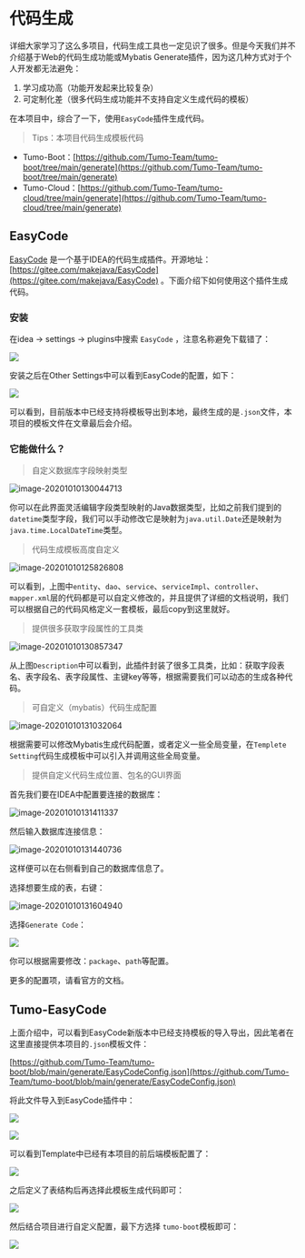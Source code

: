 # 代码生成

详细大家学习了这么多项目，代码生成工具也一定见识了很多。但是今天我们并不介绍基于Web的代码生成功能或Mybatis Generate插件，因为这几种方式对于个人开发都无法避免：

1. 学习成功高（功能开发起来比较复杂）
2. 可定制化差（很多代码生成功能并不支持自定义生成代码的模板）

在本项目中，综合了一下，使用`EasyCode`插件生成代码。

> Tips：本项目代码生成模板代码

- Tumo-Boot：[https://github.com/Tumo-Team/tumo-boot/tree/main/generate](https://github.com/Tumo-Team/tumo-boot/tree/main/generate)
- Tumo-Cloud：[https://github.com/Tumo-Team/tumo-cloud/tree/main/generate](https://github.com/Tumo-Team/tumo-cloud/tree/main/generate)

## EasyCode

[EasyCode](https://gitee.com/makejava/EasyCode) 是一个基于IDEA的代码生成插件。开源地址：[https://gitee.com/makejava/EasyCode](https://gitee.com/makejava/EasyCode) 。下面介绍下如何使用这个插件生成代码。

### 安装

在idea -> settings -> plugins中搜索 `EasyCode` ，注意名称避免下载错了：

![](http://cdn.tycoding.cn/docs/MIK-fy9rIu.png)

安装之后在Other Settings中可以看到EasyCode的配置，如下：

![](http://cdn.tycoding.cn/docs/MIK-Fl2LlW.png)

可以看到，目前版本中已经支持将模板导出到本地，最终生成的是`.json`文件，本项目的模板文件在文章最后会介绍。

### 它能做什么？

> 自定义数据库字段映射类型

![image-20201010130044713](http://tycoding.cn/imgs/20201010130044.png)

你可以在此界面灵活编辑字段类型映射的Java数据类型，比如之前我们提到的`datetime`类型字段，我们可以手动修改它是映射为`java.util.Date`还是映射为`java.time.LocalDateTime`类型。

> 代码生成模板高度自定义

![image-20201010125826808](http://tycoding.cn/imgs/20201010125832.png)

可以看到，上图中`entity`、`dao`、`service`、`serviceImpl`、`controller`、`mapper.xml`层的代码都是可以自定义修改的，并且提供了详细的文档说明，我们可以根据自己的代码风格定义一套模板，最后copy到这里就好。

> 提供很多获取字段属性的工具类

![image-20201010130857347](http://tycoding.cn/imgs/20201010130857.png)

从上图`Description`中可以看到，此插件封装了很多工具类，比如：获取字段表名、表字段名、表字段属性、主键key等等，根据需要我们可以动态的生成各种代码。

> 可自定义（mybatis）代码生成配置

![image-20201010131032064](http://tycoding.cn/imgs/20201010131032.png)

根据需要可以修改Mybatis生成代码配置，或者定义一些全局变量，在`Templete Setting`代码生成模板中可以引入并调用这些全局变量。

> 提供自定义代码生成位置、包名的GUI界面

首先我们要在IDEA中配置要连接的数据库：

![image-20201010131411337](http://tycoding.cn/imgs/20201010131411.png)

然后输入数据库连接信息：

![image-20201010131440736](http://tycoding.cn/imgs/20201010131440.png)

这样便可以在右侧看到自己的数据库信息了。

选择想要生成的表，右键：

![image-20201010131604940](http://tycoding.cn/imgs/20201010131605.png)

选择`Generate Code`：

![](http://cdn.tycoding.cn/docs/MIK-Cki5md.png)

你可以根据需要修改：`package`、`path`等配置。

更多的配置项，请看官方的文档。

## Tumo-EasyCode

上面介绍中，可以看到EasyCode新版本中已经支持模板的导入导出，因此笔者在这里直接提供本项目的`.json`模板文件：

[https://github.com/Tumo-Team/tumo-boot/blob/main/generate/EasyCodeConfig.json](https://github.com/Tumo-Team/tumo-boot/blob/main/generate/EasyCodeConfig.json)

将此文件导入到EasyCode插件中：

![](http://cdn.tycoding.cn/docs/MIK-QulmHe.png)

![](http://cdn.tycoding.cn/docs/MIK-z3JrUZ.png)

可以看到Template中已经有本项目的前后端模板配置了：

![](http://cdn.tycoding.cn/docs/MIK-v6YM4B.png)

之后定义了表结构后再选择此模板生成代码即可：

![](http://cdn.tycoding.cn/docs/MIK-wIfQV2.png)

然后结合项目进行自定义配置，最下方选择 `tumo-boot`模板即可：

![](http://cdn.tycoding.cn/docs/MIK-PNkoaE.png)

